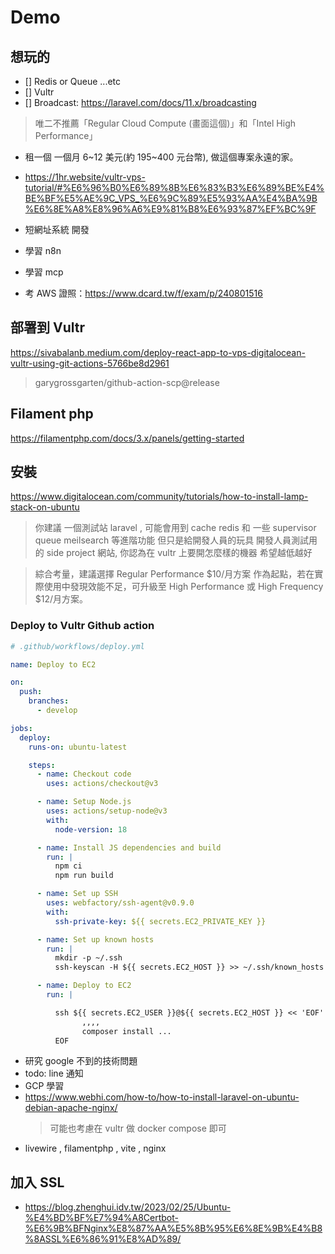 # Demo

## 想玩的

- [] Redis or Queue ...etc
- [] Vultr
- [] Broadcast: https://laravel.com/docs/11.x/broadcasting

> 唯二不推薦「Regular Cloud Compute (畫面這個)」和「Intel High Performance」

- 租一個 一個月 6~12 美元(約 195~400 元台幣), 做這個專案永遠的家。
- https://1hr.website/vultr-vps-tutorial/#%E6%96%B0%E6%89%8B%E6%83%B3%E6%89%BE%E4%BE%BF%E5%AE%9C_VPS_%E6%9C%89%E5%93%AA%E4%BA%9B%E6%8E%A8%E8%96%A6%E9%81%B8%E6%93%87%EF%BC%9F

- 短網址系統 開發
- 學習 n8n
- 學習 mcp
- 考 AWS 證照：https://www.dcard.tw/f/exam/p/240801516

## 部署到 Vultr

https://sivabalanb.medium.com/deploy-react-app-to-vps-digitalocean-vultr-using-git-actions-5766be8d2961

> garygrossgarten/github-action-scp@release

## Filament php

https://filamentphp.com/docs/3.x/panels/getting-started

## 安裝

https://www.digitalocean.com/community/tutorials/how-to-install-lamp-stack-on-ubuntu

> 你建議 一個測試站 laravel , 可能會用到 cache redis 和 一些 supervisor queue meilsearch 等進階功能 但只是給開發人員的玩具 開發人員測試用的 side project 網站, 你認為在 vultr 上要開怎麼樣的機器 希望越低越好

> 綜合考量，建議選擇 Regular Performance $10/月方案 作為起點，若在實際使用中發現效能不足，可升級至 High Performance 或 High Frequency $12/月方案。

### Deploy to Vultr Github action

```yaml
# .github/workflows/deploy.yml

name: Deploy to EC2

on:
  push:
    branches:
      - develop

jobs:
  deploy:
    runs-on: ubuntu-latest

    steps:
      - name: Checkout code
        uses: actions/checkout@v3

      - name: Setup Node.js
        uses: actions/setup-node@v3
        with:
          node-version: 18

      - name: Install JS dependencies and build
        run: |
          npm ci
          npm run build

      - name: Set up SSH
        uses: webfactory/ssh-agent@v0.9.0
        with:
          ssh-private-key: ${{ secrets.EC2_PRIVATE_KEY }}

      - name: Set up known hosts
        run: |
          mkdir -p ~/.ssh
          ssh-keyscan -H ${{ secrets.EC2_HOST }} >> ~/.ssh/known_hosts

      - name: Deploy to EC2
        run: |

          ssh ${{ secrets.EC2_USER }}@${{ secrets.EC2_HOST }} << 'EOF'
                ,,,,
                composer install ...
          EOF
```

- 研究 google 不到的技術問題
- todo: line 通知
- GCP 學習
- https://www.webhi.com/how-to/how-to-install-laravel-on-ubuntu-debian-apache-nginx/
  > 可能也考慮在 vultr 做 docker compose 即可
- livewire , filamentphp , vite , nginx

## 加入 SSL

- https://blog.zhenghui.idv.tw/2023/02/25/Ubuntu-%E4%BD%BF%E7%94%A8Certbot-%E6%9B%BFNginx%E8%87%AA%E5%8B%95%E6%8E%9B%E4%B8%8ASSL%E6%86%91%E8%AD%89/
